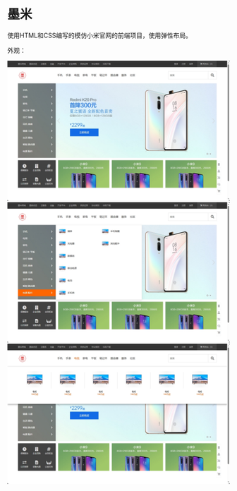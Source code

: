 # 墨米

使用HTML和CSS编写的模仿小米官网的前端项目，使用弹性布局。

外观：

![页面-1](file/页面-1.jpg)
![页面-2](file/页面-2.jpg)
![页面-3](file/页面-3.jpg)
